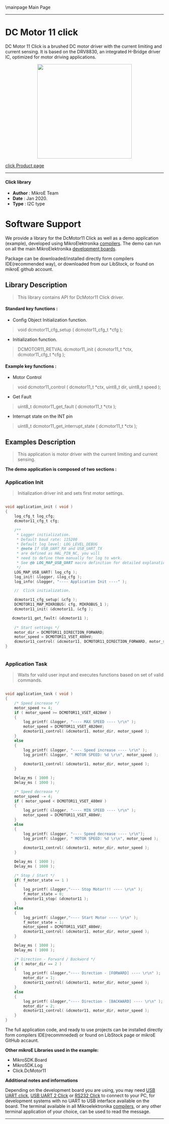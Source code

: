 \mainpage Main Page
 
 

---
# DC Motor 11 click

DC Motor 11 Click is a brushed DC motor driver with the current limiting and current sensing. It is based on the DRV8830, an integrated H-Bridge driver IC, optimized for motor driving applications.

<p align="center">
  <img src="https://download.mikroe.com/images/click_for_ide/dcmotor11_click.png" height=300px>
</p>

[click Product page](https://www.mikroe.com/dc-motor-11-click)

---


#### Click library 

- **Author**        : MikroE Team
- **Date**          : Jan 2020.
- **Type**          : I2C type


# Software Support

We provide a library for the DcMotor11 Click 
as well as a demo application (example), developed using MikroElektronika 
[compilers](https://shop.mikroe.com/compilers). 
The demo can run on all the main MikroElektronika [development boards](https://shop.mikroe.com/development-boards).

Package can be downloaded/installed directly form compilers IDE(recommended way), or downloaded from our LibStock, or found on mikroE github account. 

## Library Description

> This library contains API for DcMotor11 Click driver.

#### Standard key functions :

- Config Object Initialization function.
> void dcmotor11_cfg_setup ( dcmotor11_cfg_t *cfg ); 
 
- Initialization function.
> DCMOTOR11_RETVAL dcmotor11_init ( dcmotor11_t *ctx, dcmotor11_cfg_t *cfg );

#### Example key functions :

- Motor Control
> void dcmotor11_control ( dcmotor11_t *ctx, uint8_t dir, uint8_t speed );
 
- Get Fault
> uint8_t dcmotor11_get_fault ( dcmotor11_t *ctx );

- Interrupt state on the INT pin
> uint8_t dcmotor11_get_interrupt_state ( dcmotor11_t *ctx );

## Examples Description

> This application is motor driver with the current limiting and current sensing.

**The demo application is composed of two sections :**

### Application Init 

> Initialization driver init and sets first motor settings.

```c

void application_init ( void )
{
    log_cfg_t log_cfg;
    dcmotor11_cfg_t cfg;

    /** 
     * Logger initialization.
     * Default baud rate: 115200
     * Default log level: LOG_LEVEL_DEBUG
     * @note If USB_UART_RX and USB_UART_TX 
     * are defined as HAL_PIN_NC, you will 
     * need to define them manually for log to work. 
     * See @b LOG_MAP_USB_UART macro definition for detailed explanation.
     */
    LOG_MAP_USB_UART( log_cfg );
    log_init( &logger, &log_cfg );
    log_info( &logger, "---- Application Init ----" );

    //  Click initialization.

    dcmotor11_cfg_setup( &cfg );
    DCMOTOR11_MAP_MIKROBUS( cfg, MIKROBUS_1 );
    dcmotor11_init( &dcmotor11, &cfg );

   dcmotor11_get_fault( &dcmotor11 );
    
    /* Start settings */
    motor_dir = DCMOTOR11_DIRECTION_FORWARD;
    motor_speed = DCMOTOR11_VSET_480mV;
    dcmotor11_control( &dcmotor11, DCMOTOR11_DIRECTION_FORWARD, motor_speed );
}
  
```

### Application Task

> Waits for valid user input and executes functions based on set of valid commands.

```c

void application_task ( void )
{
    /* Speed increase */
    motor_speed += 4;
    if ( motor_speed >= DCMOTOR11_VSET_4820mV )
    {
        log_printf( &logger, "---- MAX SPEED ---- \r\n" );
        motor_speed = DCMOTOR11_VSET_4820mV;
        dcmotor11_control( &dcmotor11, motor_dir, motor_speed );
    }
    else
    {
        log_printf( &logger, "---- Speed increase ---- \r\n" );
        log_printf( &logger, " MOTOR SPEED: %d \r\n", motor_speed );
        
        dcmotor11_control( &dcmotor11, motor_dir, motor_speed );
    }

    Delay_ms ( 1000 );
    Delay_ms ( 1000 );

    /* Speed decrease */
    motor_speed -= 4;
    if ( motor_speed < DCMOTOR11_VSET_480mV )
    {
        log_printf( &logger, "---- MIN SPEED ---- \r\n" );
        motor_speed = DCMOTOR11_VSET_480mV;
    }
    else
    {
        log_printf( &logger, "---- Speed decrease ---- \r\n");
        log_printf( &logger, " MOTOR SPEED: %d \r\n", motor_speed );
        
        dcmotor11_control( &dcmotor11, motor_dir, motor_speed );
    }

    Delay_ms ( 1000 );
    Delay_ms ( 1000 );

    /* Stop / Start */
    if( f_motor_state == 1 )
    {
        log_printf( &logger,"---- Stop Motor!!! ---- \r\n" );
        f_motor_state = 0;
        dcmotor11_stop( &dcmotor11 );
    }
    else
    {
        log_printf( &logger,"---- Start Motor ---- \r\n" );
        f_motor_state = 1;
        motor_speed = DCMOTOR11_VSET_480mV;
        dcmotor11_control( &dcmotor11, motor_dir, motor_speed );
    }

    Delay_ms ( 1000 );
    Delay_ms ( 1000 );

    /* Direction - Forward / Backword */
    if ( motor_dir == 2 )
    {
        log_printf( &logger,"---- Direction - [FORWARD] ---- \r\n" );
        motor_dir = 1;
        dcmotor11_control( &dcmotor11, motor_dir, motor_speed );
    }
    else
    {
        log_printf( &logger,"---- Direction - [BACKWARD] ---- \r\n" );
        motor_dir = 2;
        dcmotor11_control( &dcmotor11, motor_dir, motor_speed );
    }
} 

```

The full application code, and ready to use projects can be  installed directly form compilers IDE(recommneded) or found on LibStock page or mikroE GitHub accaunt.

**Other mikroE Libraries used in the example:** 

- MikroSDK.Board
- MikroSDK.Log
- Click.DcMotor11

**Additional notes and informations**

Depending on the development board you are using, you may need 
[USB UART click](https://shop.mikroe.com/usb-uart-click), 
[USB UART 2 Click](https://shop.mikroe.com/usb-uart-2-click) or 
[RS232 Click](https://shop.mikroe.com/rs232-click) to connect to your PC, for 
development systems with no UART to USB interface available on the board. The 
terminal available in all Mikroelektronika 
[compilers](https://shop.mikroe.com/compilers), or any other terminal application 
of your choice, can be used to read the message.



---
